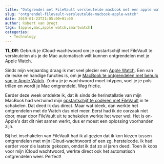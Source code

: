 ```yaml
---
title: "Ontgrendel met FileVault versleutelde macbook met een apple watch"
slug: "ontgrendel-filevault-versleutelde-macbook-apple-watch"
date: 2019-01-23T21:05:00+01:00
author: Robert van Bregt
tags: [apple,mac,apple watch,smartwatch]
categories:
  - Technology
---
```


**TL;DR**: Gebruik je iCloud-wachtwoord om je opstartschijf met FileVault te versleutelen als je de Mac automatisch wilt kunnen ontgrendelen met je Apple Watch.

Sinds mijn verjaardag draag ik met veel plezier een [Apple Watch](https://apple.com/nl/watch). Een van de leuke en handige functies is, om je [MacBook te ontgrendelen met behulp van je Apple Watch](https://support.apple.com/nl-nl/HT206995). Zodra je je wachtwoord moet intypen, voel je je pols trillen en wordt je Mac ontgrendeld. Weg frictie.

Eerder deze week ontdekte ik, dat ik sinds de herinstallatie van mijn MacBook had verzuimd mijn [opstartschijf te coderen met FileVault](https://support.apple.com/nl-nl/HT204837) in te schakelen. Dat deed ik dus direct. Maar wat bleek, dan werkte het ontgrendelen met de Watch dus niet meer. Eerst had ik de oorzaak niet door, maar door FileVault uit te schakelen werkte het weer wel. Het is on-Apple's dat dit niet samen werkt, dus er moest een oplossing voorhanden zijn.

Bij het inschakelen van FileVault had ik al gezien dat ik kon kiezen tussen ontgrendelen met mijn iCloud-wachtwoord of een zg. herstelcode. Ik had eerder voor die laatste gekozen, omdat ik dat zo al jaren deed. Toen ik koos voor mijn iCloud wachtwoord, werkte direct ook het automatisch ontgrendelen weer. Perfect!
